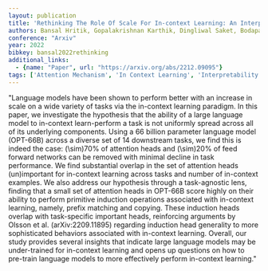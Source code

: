 ```yaml
---
layout: publication
title: 'Rethinking The Role Of Scale For In-context Learning: An Interpretability-based Case Study At 66 Billion Scale'
authors: Bansal Hritik, Gopalakrishnan Karthik, Dingliwal Saket, Bodapati Sravan, Kirchhoff Katrin, Roth Dan
conference: "Arxiv"
year: 2022
bibkey: bansal2022rethinking
additional_links:
  - {name: "Paper", url: "https://arxiv.org/abs/2212.09095"}
tags: ['Attention Mechanism', 'In Context Learning', 'Interpretability And Explainability', 'Model Architecture', 'Prompting', 'Reinforcement Learning']
---
```

"Language models have been shown to perform better with an increase in scale on a wide variety of tasks via the in-context learning paradigm. In this paper, we investigate the hypothesis that the ability of a large language model to in-context learn-perform a task is not uniformly spread across all of its underlying components. Using a 66 billion parameter language model (OPT-66B) across a diverse set of 14 downstream tasks, we find this is indeed the case: \(\sim\)70&#37; of attention heads and \(\sim\)20&#37; of feed forward networks can be removed with minimal decline in task performance. We find substantial overlap in the set of attention heads (un)important for in-context learning across tasks and number of in-context examples. We also address our hypothesis through a task-agnostic lens, finding that a small set of attention heads in OPT-66B score highly on their ability to perform primitive induction operations associated with in-context learning, namely, prefix matching and copying. These induction heads overlap with task-specific important heads, reinforcing arguments by Olsson et al. (arXiv:2209.11895) regarding induction head generality to more sophisticated behaviors associated with in-context learning. Overall, our study provides several insights that indicate large language models may be under-trained for in-context learning and opens up questions on how to pre-train language models to more effectively perform in-context learning."
